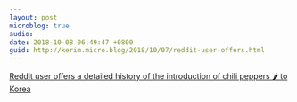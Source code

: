 ```yaml
---
layout: post
microblog: true
audio: 
date: 2018-10-08 06:49:47 +0800
guid: http://kerim.micro.blog/2018/10/07/reddit-user-offers.html
---
```

[Reddit user offers a detailed history of the introduction of chili peppers 🌶 to Korea](https://reddit.com/r/AskHistorians/comments/9m2vxd/_/e7boczd/?context=1)
